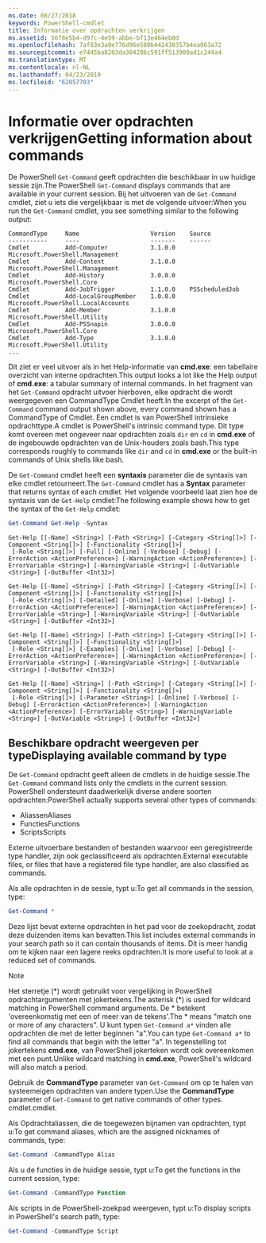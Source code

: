 ```yaml
---
ms.date: 08/27/2018
keywords: PowerShell-cmdlet
title: Informatie over opdrachten verkrijgen
ms.assetid: 56f8e5b4-d97c-4e59-abbe-bf13e464eb0d
ms.openlocfilehash: 7af83e3a0e776d96e580b442430357b4ea063a72
ms.sourcegitcommit: e7445ba8203da304286c591ff513900ad1c244a4
ms.translationtype: MT
ms.contentlocale: nl-NL
ms.lasthandoff: 04/23/2019
ms.locfileid: "62057703"
---
```

# <a name="getting-information-about-commands"></a><span data-ttu-id="de825-103">Informatie over opdrachten verkrijgen</span><span class="sxs-lookup"><span data-stu-id="de825-103">Getting information about commands</span></span>

<span data-ttu-id="de825-104">De PowerShell `Get-Command` geeft opdrachten die beschikbaar in uw huidige sessie zijn.</span><span class="sxs-lookup"><span data-stu-id="de825-104">The PowerShell `Get-Command` displays commands that are available in your current session.</span></span>
<span data-ttu-id="de825-105">Bij het uitvoeren van de `Get-Command` cmdlet, ziet u iets die vergelijkbaar is met de volgende uitvoer:</span><span class="sxs-lookup"><span data-stu-id="de825-105">When you run the `Get-Command` cmdlet, you see something similar to the following output:</span></span>

```output
CommandType     Name                    Version    Source
-----------     ----                    -------    ------
Cmdlet          Add-Computer            3.1.0.0    Microsoft.PowerShell.Management
Cmdlet          Add-Content             3.1.0.0    Microsoft.PowerShell.Management
Cmdlet          Add-History             3.0.0.0    Microsoft.PowerShell.Core
Cmdlet          Add-JobTrigger          1.1.0.0    PSScheduledJob
Cmdlet          Add-LocalGroupMember    1.0.0.0    Microsoft.PowerShell.LocalAccounts
Cmdlet          Add-Member              3.1.0.0    Microsoft.PowerShell.Utility
Cmdlet          Add-PSSnapin            3.0.0.0    Microsoft.PowerShell.Core
Cmdlet          Add-Type                3.1.0.0    Microsoft.PowerShell.Utility
...
```

<span data-ttu-id="de825-106">Dit ziet er veel uitvoer als in het Help-informatie van **cmd.exe**: een tabellaire overzicht van interne opdrachten.</span><span class="sxs-lookup"><span data-stu-id="de825-106">This output looks a lot like the Help output of **cmd.exe**: a tabular summary of internal commands.</span></span> <span data-ttu-id="de825-107">In het fragment van het `Get-Command` opdracht uitvoer hierboven, elke opdracht die wordt weergegeven een CommandType Cmdlet heeft.</span><span class="sxs-lookup"><span data-stu-id="de825-107">In the excerpt of the `Get-Command` command output shown above, every command shown has a CommandType of Cmdlet.</span></span> <span data-ttu-id="de825-108">Een cmdlet is van PowerShell intrinsieke opdrachttype.</span><span class="sxs-lookup"><span data-stu-id="de825-108">A cmdlet is PowerShell's intrinsic command type.</span></span> <span data-ttu-id="de825-109">Dit type komt overeen met ongeveer naar opdrachten zoals `dir` en `cd` in **cmd.exe** of de ingebouwde opdrachten van de Unix-houders zoals bash.</span><span class="sxs-lookup"><span data-stu-id="de825-109">This type corresponds roughly to commands like `dir` and `cd` in **cmd.exe** or the built-in commands of Unix shells like bash.</span></span>

<span data-ttu-id="de825-110">De `Get-Command` cmdlet heeft een **syntaxis** parameter die de syntaxis van elke cmdlet retourneert.</span><span class="sxs-lookup"><span data-stu-id="de825-110">The `Get-Command` cmdlet has a **Syntax** parameter that returns syntax of each cmdlet.</span></span> <span data-ttu-id="de825-111">Het volgende voorbeeld laat zien hoe de syntaxis van de `Get-Help` cmdlet:</span><span class="sxs-lookup"><span data-stu-id="de825-111">The following example shows how to get the syntax of the `Get-Help` cmdlet:</span></span>

```powershell
Get-Command Get-Help -Syntax
```

```output
Get-Help [[-Name] <String>] [-Path <String>] [-Category <String[]>] [-Component <String[]>] [-Functionality <String[]>]
 [-Role <String[]>] [-Full] [-Online] [-Verbose] [-Debug] [-ErrorAction <ActionPreference>] [-WarningAction <ActionPreference>] [-ErrorVariable <String>] [-WarningVariable <String>] [-OutVariable <String>] [-OutBuffer <Int32>]

Get-Help [[-Name] <String>] [-Path <String>] [-Category <String[]>] [-Component <String[]>] [-Functionality <String[]>]
 [-Role <String[]>] [-Detailed] [-Online] [-Verbose] [-Debug] [-ErrorAction <ActionPreference>] [-WarningAction <ActionPreference>] [-ErrorVariable <String>] [-WarningVariable <String>] [-OutVariable <String>] [-OutBuffer <Int32>]

Get-Help [[-Name] <String>] [-Path <String>] [-Category <String[]>] [-Component <String[]>] [-Functionality <String[]>]
 [-Role <String[]>] [-Examples] [-Online] [-Verbose] [-Debug] [-ErrorAction <ActionPreference>] [-WarningAction <ActionPreference>] [-ErrorVariable <String>] [-WarningVariable <String>] [-OutVariable <String>] [-OutBuffer <Int32>]

Get-Help [[-Name] <String>] [-Path <String>] [-Category <String[]>] [-Component <String[]>] [-Functionality <String[]>]
 [-Role <String[]>] [-Parameter <String>] [-Online] [-Verbose] [-Debug] [-ErrorAction <ActionPreference>] [-WarningAction <ActionPreference>] [-ErrorVariable <String>] [-WarningVariable <String>] [-OutVariable <String>] [-OutBuffer <Int32>]
```

## <a name="displaying-available-command-by-type"></a><span data-ttu-id="de825-112">Beschikbare opdracht weergeven per type</span><span class="sxs-lookup"><span data-stu-id="de825-112">Displaying available command by type</span></span>

<span data-ttu-id="de825-113">De `Get-Command` opdracht geeft alleen de cmdlets in de huidige sessie.</span><span class="sxs-lookup"><span data-stu-id="de825-113">The `Get-Command` command lists only the cmdlets in the current session.</span></span> <span data-ttu-id="de825-114">PowerShell ondersteunt daadwerkelijk diverse andere soorten opdrachten:</span><span class="sxs-lookup"><span data-stu-id="de825-114">PowerShell actually supports several other types of commands:</span></span>

- <span data-ttu-id="de825-115">Aliassen</span><span class="sxs-lookup"><span data-stu-id="de825-115">Aliases</span></span>
- <span data-ttu-id="de825-116">Functies</span><span class="sxs-lookup"><span data-stu-id="de825-116">Functions</span></span>
- <span data-ttu-id="de825-117">Scripts</span><span class="sxs-lookup"><span data-stu-id="de825-117">Scripts</span></span>

<span data-ttu-id="de825-118">Externe uitvoerbare bestanden of bestanden waarvoor een geregistreerde type handler, zijn ook geclassificeerd als opdrachten.</span><span class="sxs-lookup"><span data-stu-id="de825-118">External executable files, or files that have a registered file type handler, are also classified as commands.</span></span>

<span data-ttu-id="de825-119">Als alle opdrachten in de sessie, typt u:</span><span class="sxs-lookup"><span data-stu-id="de825-119">To get all commands in the session, type:</span></span>

```powershell
Get-Command *
```

<span data-ttu-id="de825-120">Deze lijst bevat externe opdrachten in het pad voor de zoekopdracht, zodat deze duizenden items kan bevatten.</span><span class="sxs-lookup"><span data-stu-id="de825-120">This list includes external commands in your search path so it can contain thousands of items.</span></span>
<span data-ttu-id="de825-121">Dit is meer handig om te kijken naar een lagere reeks opdrachten.</span><span class="sxs-lookup"><span data-stu-id="de825-121">It is more useful to look at a reduced set of commands.</span></span>

> [!NOTE]
> <span data-ttu-id="de825-122">Het sterretje (\*) wordt gebruikt voor vergelijking in PowerShell opdrachtargumenten met jokertekens.</span><span class="sxs-lookup"><span data-stu-id="de825-122">The asterisk (\*) is used for wildcard matching in PowerShell command arguments.</span></span> <span data-ttu-id="de825-123">De \* betekent 'overeenkomstig met een of meer van de tekens'.</span><span class="sxs-lookup"><span data-stu-id="de825-123">The \* means "match one or more of any characters".</span></span> <span data-ttu-id="de825-124">U kunt typen `Get-Command a*` vinden alle opdrachten die met de letter beginnen "a".</span><span class="sxs-lookup"><span data-stu-id="de825-124">You can type `Get-Command a*` to find all commands that begin with the letter "a".</span></span> <span data-ttu-id="de825-125">In tegenstelling tot jokertekens **cmd.exe**, van PowerShell jokerteken wordt ook overeenkomen met een punt.</span><span class="sxs-lookup"><span data-stu-id="de825-125">Unlike wildcard matching in **cmd.exe**, PowerShell's wildcard will also match a period.</span></span>

<span data-ttu-id="de825-126">Gebruik de **CommandType** parameter van `Get-Command` om op te halen van systeemeigen opdrachten van andere typen.</span><span class="sxs-lookup"><span data-stu-id="de825-126">Use the **CommandType** parameter of `Get-Command` to get native commands of other types.</span></span>
<span data-ttu-id="de825-127">cmdlet.</span><span class="sxs-lookup"><span data-stu-id="de825-127">cmdlet.</span></span>

<span data-ttu-id="de825-128">Als Opdrachtaliassen, die de toegewezen bijnamen van opdrachten, typt u:</span><span class="sxs-lookup"><span data-stu-id="de825-128">To get command aliases, which are the assigned nicknames of commands, type:</span></span>

```powershell
Get-Command -CommandType Alias
```

<span data-ttu-id="de825-129">Als u de functies in de huidige sessie, typt u:</span><span class="sxs-lookup"><span data-stu-id="de825-129">To get the functions in the current session, type:</span></span>

```powershell
Get-Command -CommandType Function
```

<span data-ttu-id="de825-130">Als scripts in de PowerShell-zoekpad weergeven, typt u:</span><span class="sxs-lookup"><span data-stu-id="de825-130">To display scripts in PowerShell's search path, type:</span></span>

```powershell
Get-Command -CommandType Script
```